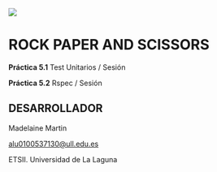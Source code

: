 ![](http://banot.etsii.ull.es/alu4103/rps.png)

ROCK PAPER AND SCISSORS
================================

**Práctica 5.1** Test Unitarios / Sesión

**Práctica 5.2** Rspec / Sesión


## DESARROLLADOR ##

Madelaine Martin

alu0100537130@ull.edu.es

ETSII. Universidad de La Laguna
